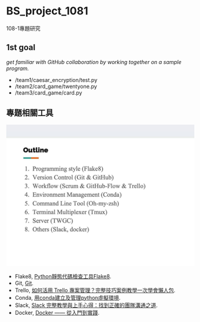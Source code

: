 # BS_project_1081
 108-1專題研究
 
## 1st goal ##
_get familiar with GitHub collaboration by working together on a sample program._
- /team1/caesar_encryption/test.py
- /team2/card_game/twentyone.py
- /team3/card_game/card.py
## 專題相關工具 ##
![工具列表](./img/tools.jpg "Maybe helpful tools!")
- Flake8, [Python靜態代碼檢查工具Flake8](https://kknews.cc/zh-tw/tech/9yx6mp5.html).
- Git, [Git](https://zlargon.gitbooks.io/git-tutorial/content/).
- Trello, [如何活用 Trello 專案管理？完整技巧案例教學一次學會懶人包](https://www.playpcesor.com/2019/03/trello.html).
- Conda, [用conda建立及管理python虛擬環境](https://medium.com/python4u/用conda建立及管理python虛擬環境-b61fd2a76566).
- Slack, [Slack 完整教學與上手心得：找到正確的團隊溝通之道](https://www.playpcesor.com/2015/06/slack.html).
- Docker, [Docker —— 從入門到實踐](https://philipzheng.gitbooks.io/docker_practice/content/install/centos.html).
